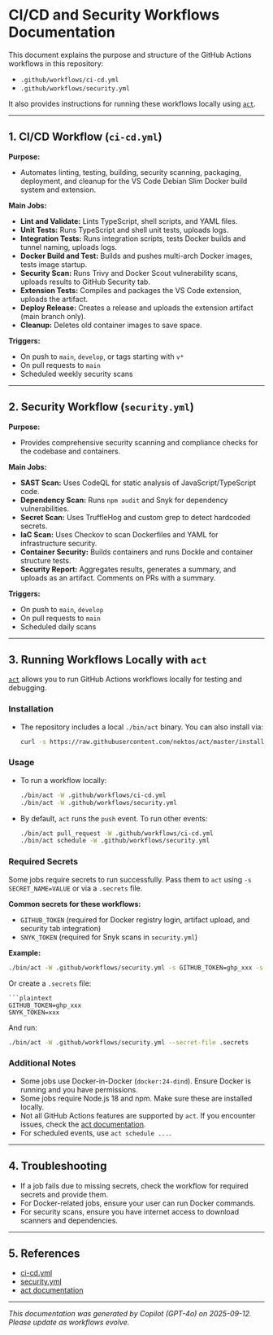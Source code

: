 <!--
Generated by Copilot (GPT-4o), 2025-09-12
This file was created by Copilot to document the CI/CD and security workflows for this repository, and how to replicate them locally using `act`.
-->

# CI/CD and Security Workflows Documentation

This document explains the purpose and structure of the GitHub Actions workflows in this repository:

- `.github/workflows/ci-cd.yml`
- `.github/workflows/security.yml`

It also provides instructions for running these workflows locally using [`act`](https://github.com/nektos/act).

---

## 1. CI/CD Workflow (`ci-cd.yml`)

**Purpose:**

- Automates linting, testing, building, security scanning, packaging, deployment, and cleanup for the VS Code Debian Slim Docker build system and extension.

**Main Jobs:**

- **Lint and Validate:** Lints TypeScript, shell scripts, and YAML files.
- **Unit Tests:** Runs TypeScript and shell unit tests, uploads logs.
- **Integration Tests:** Runs integration scripts, tests Docker builds and tunnel naming, uploads logs.
- **Docker Build and Test:** Builds and pushes multi-arch Docker images, tests image startup.
- **Security Scan:** Runs Trivy and Docker Scout vulnerability scans, uploads results to GitHub Security tab.
- **Extension Tests:** Compiles and packages the VS Code extension, uploads the artifact.
- **Deploy Release:** Creates a release and uploads the extension artifact (main branch only).
- **Cleanup:** Deletes old container images to save space.

**Triggers:**

- On push to `main`, `develop`, or tags starting with `v*`
- On pull requests to `main`
- Scheduled weekly security scans

---

## 2. Security Workflow (`security.yml`)

**Purpose:**

- Provides comprehensive security scanning and compliance checks for the codebase and containers.

**Main Jobs:**

- **SAST Scan:** Uses CodeQL for static analysis of JavaScript/TypeScript code.
- **Dependency Scan:** Runs `npm audit` and Snyk for dependency vulnerabilities.
- **Secret Scan:** Uses TruffleHog and custom grep to detect hardcoded secrets.
- **IaC Scan:** Uses Checkov to scan Dockerfiles and YAML for infrastructure security.
- **Container Security:** Builds containers and runs Dockle and container structure tests.
- **Security Report:** Aggregates results, generates a summary, and uploads as an artifact. Comments on PRs with a summary.

**Triggers:**

- On push to `main`, `develop`
- On pull requests to `main`
- Scheduled daily scans

---

## 3. Running Workflows Locally with `act`

[`act`](https://github.com/nektos/act) allows you to run GitHub Actions workflows locally for testing and debugging.

### Installation

- The repository includes a local `./bin/act` binary. You can also install via:

  ```bash
  curl -s https://raw.githubusercontent.com/nektos/act/master/install.sh | bash
  ```

### Usage

- To run a workflow locally:

  ```bash
  ./bin/act -W .github/workflows/ci-cd.yml
  ./bin/act -W .github/workflows/security.yml
  ```

- By default, `act` runs the `push` event. To run other events:

  ```bash
  ./bin/act pull_request -W .github/workflows/ci-cd.yml
  ./bin/act schedule -W .github/workflows/security.yml
  ```

### Required Secrets

Some jobs require secrets to run successfully. Pass them to `act` using `-s SECRET_NAME=VALUE` or via a `.secrets` file.

**Common secrets for these workflows:**

- `GITHUB_TOKEN` (required for Docker registry login, artifact upload, and security tab integration)
- `SNYK_TOKEN` (required for Snyk scans in `security.yml`)

**Example:**

```bash
./bin/act -W .github/workflows/security.yml -s GITHUB_TOKEN=ghp_xxx -s SNYK_TOKEN=xxx
```

Or create a `.secrets` file:

```plaintext
```plaintext
GITHUB_TOKEN=ghp_xxx
SNYK_TOKEN=xxx
```

And run:

```bash
./bin/act -W .github/workflows/security.yml --secret-file .secrets
```

### Additional Notes

- Some jobs use Docker-in-Docker (`docker:24-dind`). Ensure Docker is running and you have permissions.
- Some jobs require Node.js 18 and npm. Make sure these are installed locally.
- Not all GitHub Actions features are supported by `act`. If you encounter issues, check the [act documentation](https://github.com/nektos/act#usage).
- For scheduled events, use `act schedule ...`.

---

## 4. Troubleshooting

- If a job fails due to missing secrets, check the workflow for required secrets and provide them.
- For Docker-related jobs, ensure your user can run Docker commands.
- For security scans, ensure you have internet access to download scanners and dependencies.

---

## 5. References

- [ci-cd.yml](.github/workflows/ci-cd.yml)
- [security.yml](.github/workflows/security.yml)
- [act documentation](https://github.com/nektos/act)

---

*This documentation was generated by Copilot (GPT-4o) on 2025-09-12. Please update as workflows evolve.*
